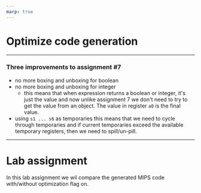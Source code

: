 ```yaml
---
marp: true
---
```


# Optimize code generation

---

### Three improvements to assignment #7

- no more boxing and unboxing for boolean
- no more boxing and unboxing for integer
    - this means that when expression returns a boolean or integer, it's just the value and now unlike assignment 7 we don't need to try to get the value from an object. The value in register `a0` is the final value.
- using `s1 ... s6` as temporaries
    this means that we need to cycle through temporaries and if current temporaries exceed the available temporary registers, then
    we need to spill/un-pill.

---

# Lab assignment

In this lab assignment we wil compare the generated MIPS code with/without optimization flag on.